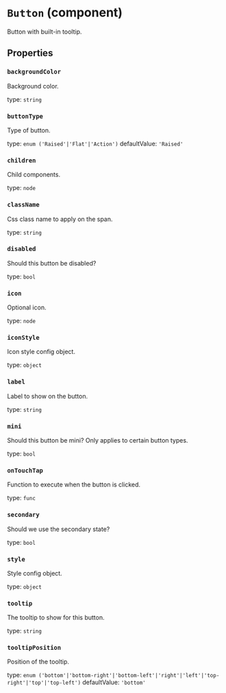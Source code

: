 `Button` (component)
====================

Button with built-in tooltip.

Properties
----------

### `backgroundColor`

Background color.

type: `string`


### `buttonType`

Type of button.

type: `enum ('Raised'|'Flat'|'Action')`
defaultValue: `'Raised'`


### `children`

Child components.

type: `node`


### `className`

Css class name to apply on the span.

type: `string`


### `disabled`

Should this button be disabled?

type: `bool`


### `icon`

Optional icon.

type: `node`


### `iconStyle`

Icon style config object.

type: `object`


### `label`

Label to show on the button.

type: `string`


### `mini`

Should this button be mini? Only applies to certain button types.

type: `bool`


### `onTouchTap`

Function to execute when the button is clicked.

type: `func`


### `secondary`

Should we use the secondary state?

type: `bool`


### `style`

Style config object.

type: `object`


### `tooltip`

The tooltip to show for this button.

type: `string`


### `tooltipPosition`

Position of the tooltip.

type: `enum ('bottom'|'bottom-right'|'bottom-left'|'right'|'left'|'top-right'|'top'|'top-left')`
defaultValue: `'bottom'`

